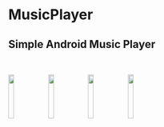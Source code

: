 # MusicPlayer

## Simple Android Music Player

<br>


<img src="http://uupload.ir/files/8y54_screenshot_1576834728.png" width="15%"></img> 
<img src="http://uupload.ir/files/rx9l_screenshot_1576834733.png" width="15%"></img> 
<img src="http://uupload.ir/files/nhjz_screenshot_1576834739.png" width="15%"></img> 
<img src="http://uupload.ir/files/2muq_screenshot_1576834744.png" width="15%"></img> 

